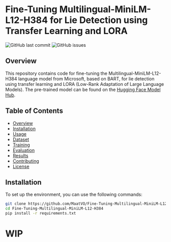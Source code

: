 # Fine-Tuning Multilingual-MiniLM-L12-H384 for Lie Detection using Transfer Learning and LORA

![GitHub last commit](https://img.shields.io/github/last-commit/MaatVO/Fine-Tuning-Multilingual-MiniLM-L12-H384)
![GitHub issues](https://img.shields.io/github/issues/MaatVO/Fine-Tuning-Multilingual-MiniLM-L12-H384)

## Overview

This repository contains code for fine-tuning the Multilingual-MiniLM-L12-H384 language model from Microsoft, based on BART, for lie detection using transfer learning and LORA (Low-Rank Adaptation of Large Language Models). The pre-trained model can be found on the [Hugging Face Model Hub](https://huggingface.co/microsoft/Multilingual-MiniLM-L12-H384).

## Table of Contents

- [Overview](#overview)
- [Installation](#installation)
- [Usage](#usage)
- [Dataset](#dataset)
- [Training](#training)
- [Evaluation](#evaluation)
- [Results](#results)
- [Contributing](#contributing)
- [License](#license)

## Installation

To set up the environment, you can use the following commands:

```bash
git clone https://github.com/MaatVO/Fine-Tuning-Multilingual-MiniLM-L12-H384.git
cd Fine-Tuning-Multilingual-MiniLM-L12-H384
pip install -r requirements.txt
```
# WIP
